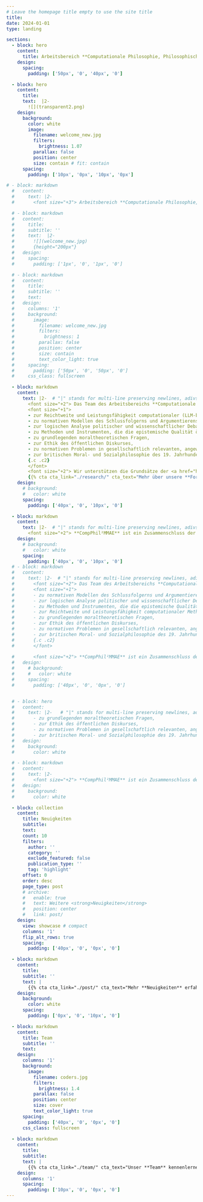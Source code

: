 ```yaml
---
# Leave the homepage title empty to use the site title
title: 
date: 2024-01-01
type: landing

sections:   
  - block: hero
    content:
      title: Arbeitsbereich **Computationale Philosophie, Philosophische Methoden, Moralphilosophie & Angewandte Ethik**
    design:
      spacing:
        padding: ['50px', '0', '40px', '0']        

  - block: hero
    content:
      title:   
      text:  |2-
        ![](transparent2.png)
    design:
      background:
        color: white
        image: 
          filename: welcome_new.jpg  
          filters:
            brightness: 1.07
          parallax: false
          position: center
          size: contain # fit: contain
      spacing:
        padding: ['10px', '0px', '10px', '0px']        

# - block: markdown
  #   content:
  #     text: |2-  
  #       <font size="+3"> Arbeitsbereich **Computationale Philosophie, Philosophische Methoden, Moralphilosophie & Angewandte Ethik**

  # - block: markdown
  #   content:
  #     title:  
  #     subtitle: ''
  #     text:  |2-
  #       ![](welcome_new.jpg)
  #       {height="200px"}
  #   design:   
  #     spacing:
  #       padding: ['1px', '0', '1px', '0']        

  # - block: markdown
  #   content:
  #     title:
  #     subtitle: ''
  #     text: 
  #   design:
  #     columns: '1'
  #     background:
  #       image: 
  #         filename: welcome_new.jpg
  #         filters:
  #           brightness: 1
  #         parallax: false
  #         position: center
  #         size: contain
  #         text_color_light: true
  #     spacing:
  #       padding: ['50px', '0', '50px', '0']        
  #     css_class: fullscreen

  - block: markdown
    content:
      text: |2-  # "|" stands for multi-line preserving newlines, adivsable for markdown; ">" stands for folded code, converting newlines into spaces; "2" is the indentation indicator (here: 2 chars); "-" strips trailing blank lines, https://stackoverflow.com/questions/3790454/how-do-i-break-a-string-in-yaml-over-multiple-lines
        <font size="+2"> Das Team des Arbeitsbereichs **Computationale Philosophie, Philosophische Methoden, Moralphilosophie & Angewandte Ethik (CompPhil²MMAE)** forscht und lehrt </font>
        <font size="+1"> 
        - zur Reichtweite und Leistungsfähigkeit computationaler (LLM-basierter) Methoden in der Philosophie,  
        - zu normativen Modellen des Schlussfolgerns und Argumentierens,  
        - zur logischen Analyse politischer und wissenschaftlicher Debatten,  
        - zu Methoden und Instrumenten, die die epistemische Qualität öffentlicher Deliberation verbessern,  
        - zu grundlegenden moraltheoretischen Fragen,  
        - zur Ethik des öffentlichen Diskurses,  
        - zu normativen Problemen in gesellschaftlich relevanten, angewandten Kontexten wie Klimawandel, Überwachung oder künstlicher Intelligenz sowie  
        - zur britischen Moral- und Sozialphilosophie des 19. Jahrhunderts.
        {.c .c2}
        </font>
        <font size="+2"> Wir unterstützen die Grundsätze der <a href="https://betterscience.ch/#/" target="_blank" rel="noopener">Better Science Initiative</a>.</font>
        {{% cta cta_link="./research/" cta_text="Mehr über unsere **Forschung** erfahren →" %}}
    design:  
      # background:
      #   color: white
      spacing:
        padding: ['40px', '0', '10px', '0']        

  - block: markdown
    content:
      text: |2-  # "|" stands for multi-line preserving newlines, adivsable for markdown; ">" stands for folded code, converting newlines into spaces; "2" is the indentation indicator (here: 2 chars); "-" strips trailing blank lines, https://stackoverflow.com/questions/3790454/how-do-i-break-a-string-in-yaml-over-multiple-lines       
        <font size="+2"> **CompPhil²MMAE** ist ein Zusammenschluss der Arbeitsgruppen des Lehrstuhls für Wissenschaftstheorie ([DebateLab](https://debatelab.philosophie.kit.edu)) und des Lehrstuhls für Philosophische Anthropologie. Als Teil des [Departments für Philosophie](https://www.philosophie.kit.edu/) am [Karlsruher Institut für Technologie (KIT)](https://www.kit.edu) sind wir in der Lehre gemeinsam für die philosophische Grundlagenbildung zuständig. {{% cta cta_link="./teaching/" cta_text="Mehr über unsere **Lehre** erfahren →" %}} </font>
    design:  
      # background:
      #   color: white
      spacing:
        padding: ['40px', '0', '10px', '0']        
  # - block: markdown
  #   content:
  #     text: |2-  # "|" stands for multi-line preserving newlines, adivsable for markdown; ">" stands for folded code, converting newlines into spaces; "2" is the indentation indicator (here: 2 chars); "-" strips trailing blank lines, https://stackoverflow.com/questions/3790454/how-do-i-break-a-string-in-yaml-over-multiple-lines
  #       <font size="+2"> Das Team des Arbeitsbereichs **Computationale Philosophie, Philosophische Methoden, Moralphilosophie & Angewandte Ethik (CompPhil²MMAE)** forscht und lehrt </font>
  #       <font size="+1"> 
  #       - zu normativen Modellen des Schlussfolgerns und Argumentierens,  
  #       - zur logischen Analyse politischer und wissenschaftlicher Debatten,  
  #       - zu Methoden und Instrumenten, die die epistemische Qualität öffentlicher Deliberation verbessern, 
  #       - zur Reichtweite und Leistungsfähigkeit computationaler Methoden in der Philosophie,
  #       - zu grundlegenden moraltheoretischen Fragen,  
  #       - zur Ethik des öffentlichen Diskurses,  
  #       - zu normativen Problemen in gesellschaftlich relevanten, angewandten Kontexten wie Klimawandel, Überwachung oder künstlicher Intelligenz sowie  
  #       - zur britischen Moral- und Sozialphilosophie des 19. Jahrhunderts.
  #       {.c .c2}
  #       </font>
        
  #       <font size="+2"> **CompPhil²MMAE** ist ein Zusammenschluss der Arbeitsgruppen des Lehrstuhls für Wissenschaftstheorie ([DebateLab](https://debatelab.philosophie.kit.edu)) und des Lehrstuhls für Philosophische Anthropologie. Als Teil des [Departments für Philosophie](https://www.philosophie.kit.edu/) am [Karlsruher Institut für Technologie (KIT)](https://www.kit.edu) sind wir in der Lehre gemeinsam für die philosophische Grundlagenbildung zuständig. {{% cta cta_link="./teaching/" cta_text="Mehr über unserer **Lehre** erfahren →" %}} </font>
  #   design:  
  #     # background:
  #     #   color: white
  #     spacing:
  #       padding: ['40px', '0', '0px', '0']        


  # - block: hero
  #   content:
  #     text: |2-   # "|" stands for multi-line preserving newlines, adivsable for markdown; ">" stands for folded code, converting newlines into spaces; "2" is the indentation indicator (here: 2 chars); "-" strips trailing blank lines, https://stackoverflow.com/questions/3790454/how-do-i-break-a-string-in-yaml-over-multiple-lines
  #       - zu grundlegenden moraltheoretischen Fragen,  
  #       - zur Ethik des öffentlichen Diskurses,  
  #       - zu normativen Problemen in gesellschaftlich relevanten, angewandten Kontexten wie Klimawandel, Überwachung oder künstlicher Intelligenz sowie  
  #       - zur britischen Moral- und Sozialphilosophie des 19. Jahrhunderts.
  #   design:  
  #     background:
  #       color: white

  # - block: markdown
  #   content:
  #     text: |2-  
  #       <font size="+2"> **CompPhil²MMAE** ist ein Zusammenschluss der Arbeitsgruppen des Lehrstuhls für Wissenschaftstheorie ([DebateLab](https://debatelab.philosophie.kit.edu)) und des Lehrstuhls für Philosophische Anthropologie. Als Teil des [Departments für Philosophie](https://www.philosophie.kit.edu/) am [Karlsruher Institut für Technologie (KIT)](https://www.kit.edu) sind wir in der Lehre gemeinsam für die philosophische Grundlagenbildung zuständig.  </font>
  #   design:  
  #     background:
  #       color: white

  - block: collection
    content:
      title: Neuigkeiten 
      subtitle: 
      text:  
      count: 10
      filters:
        author: ''
        category: ''
        exclude_featured: false
        publication_type: ''
        tag: 'highlight'
      offset: 0
      order: desc
      page_type: post
      # archive:
      #   enable: true
      #   text: Weitere <strong>Neuigkeiten</strong> 
      #   position: center
      #   link: post/
    design:
      view: showcase # compact  
      columns: '1'
      flip_alt_rows: true
      spacing:
        padding: ['40px', '0', '0px', '0']

  - block: markdown
    content:
      title: 
      subtitle: ''
      text: |
        {{% cta cta_link="./post/" cta_text="Mehr **Neuigkeiten** erfahren →" %}}
    design:
      background: 
        color: white
      spacing:
        padding: ['0px', '0', '10px', '0']

  - block: markdown
    content:
      title: Team
      subtitle: ''
      text:
    design:
      columns: '1'
      background:
        image: 
          filename: coders.jpg
          filters:
            brightness: 1.4
          parallax: false
          position: center
          size: cover
          text_color_light: true
      spacing:
        padding: ['40px', '0', '0px', '0']
      css_class: fullscreen
    
  - block: markdown
    content:
      title:
      subtitle:
      text: |
        {{% cta cta_link="./team/" cta_text="Unser **Team** kennenlernen →" %}}
    design:
      columns: '1'
      spacing:
        padding: ['10px', '0', '0px', '0']
---
```

